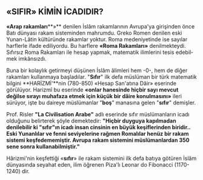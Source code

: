 ## «SIFIR» KİMİN İCADIDIR?

**«Arap rakamları****»** denilen İslâm rakamları­nın Avrupa'ya girişinden önce Batı dünyası rakam sisteminden mahrumdu. Greko Romen de­nilen eski Yunan-Lâtin kültüründe rakamlar yoktur. Roma medeniyetinde ise sayılar harflerle ifade ediliyordu. Bu harflere **«Roma Rakamları»** denilmekteydi. Sıfırsız Roma Rakamları ile he­sap yapmak, matematik ilimlerini tesis edebil­mek imkânsızdı.

Buna bir kolaylık getirmeyi düşünen İslâm âlimleri hem -0-, hem de diğer rakamları kullanmaya başladılar. "**Sıfır**" ilk defa müslüman bir türk matematik bilgini **HARİZMİ'**nin (780-850) «Hesap San'atına Dâir» eserinde görülüyor. Harizmî bu eserinde **«onlar hanesinde hiçbir sa­yı mevcut değilse sırayı muhafaza etmek için küçük bir dâire konulmasını»** ileri sürüyor, iş­te bu daireye müslümanlar "**boş**" manasına ge­len "**sıfır**" demişler.

Prof. Risler **"La Civilisation Arabe"** adlı ese­rinde sıfır müslümanların icadı olduğunu belir­terek şöyle demektedir: **"Hiçbir duyguya ka­pılmadan denilebilir ki "sıfır"ın icadı insan cin­sinin en büyük keşiflerinden biridir.. Eski Yu­nanlılar ve fenni seviyelerine rağmen Romalılar henüz bir rakam sistemi keşfedememiştir. Av­rupa rakam sistemini müslümanlardan 350 se­ne sonra kullanabilmiştir."**

Hârizmi'nin keşfettiği «**sıfır**» ile rakam sis­temini ilk defa batıya götüren İslâm dünyasında seyahat eden, ilim öğrenen Piza'lı Leonar do Fi­bonacci (1170-1240) dir.
